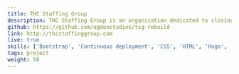 ```yaml
---
title: THC Staffing Group 
description: THC Staffing Group is an organization dedicated to closing the gap between America’s rapidly growing cannabis industry and diverse, qualified employment candidates. I've provided copy-editing, WordPress maintenance, WCAG AA compliance work, and a full website rebuild for them with the Hugo static site generator.
github: https://github.com/ogdenstudios/tsg-rebuild
link: http://thcstaffinggroup.com 
live: true
skills: ['Bootstrap', 'Continuous deployment', 'CSS', 'HTML', 'Hugo', 'JavaScript', 'Sass', 'WCAG AA', 'WordPress']
tags: project
weight: 50
---
```

